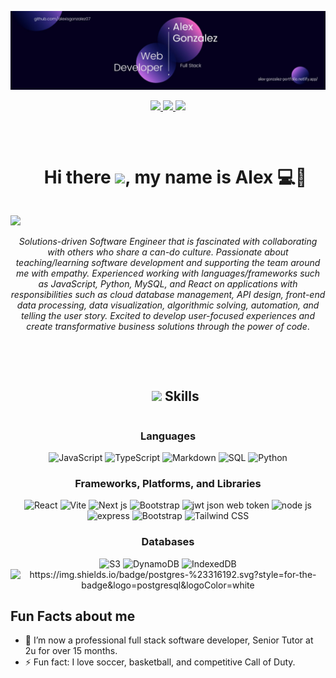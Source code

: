 ![I am a Full Stack Web Developer](https://github.com/AlexisGonzalez07/AlexisGonzalez07/blob/main/Banner.jpg)
<p align="center">
  <a href="https://alex-gonzalez-portfolio.netlify.app/" target="_blank">
      <img src="https://img.shields.io/badge/Portfolio-678666?&style=for-the-badge&logoColor=white">
  </a>
  <a href="https://www.linkedin.com/in/alexis-gonzalez-07/" target="_blank">
    <img src="https://img.shields.io/badge/linkedin-678666?&style=for-the-badge&logo=linkedin&logoColor=white">
  </a>

  <a href="mailto:alexis.gonzalez07@gmail.com">
    <img src="https://img.shields.io/badge/SEND%20MAIL-678666?&style=for-the-badge&logo=MAIL.RU&logoColor=white">
   </a>
</p>

<br>

<div id="user-content-toc">
  <ul align="center">
    <summary><h1 style="display: inline-block">Hi there <img src="https://media.giphy.com/media/hvRJCLFzcasrR4ia7z/giphy.gif" width="30">, my name is Alex 💻🥋</h1></summary>
  </ul>
</div>

<img src="https://user-images.githubusercontent.com/73097560/115834477-dbab4500-a447-11eb-908a-139a6edaec5c.gif">

<p align="center"><em>Solutions-driven Software Engineer that is fascinated with collaborating with others who share a can-do culture. Passionate about teaching/learning software development and supporting the team around me with empathy. Experienced working with languages/frameworks such as JavaScript, Python, MySQL, and React on applications with responsibilities such as cloud database management, API design, front-end data processing, data visualization, algorithmic solving, automation, and telling the user story. Excited to develop user-focused experiences and create transformative business solutions through the power of code</em>.</p>
<br>

<br>

<div id="user-content-toc">
  <ul align="center">
    <summary><h2 style="display: inline-block"><img src="https://media2.giphy.com/media/QssGEmpkyEOhBCb7e1/giphy.gif?cid=ecf05e47a0n3gi1bfqntqmob8g9aid1oyj2wr3ds3mg700bl&rid=giphy.gif" width ="20"> Skills</h2></summary>
  </ul>
</div>

<h3 align="center">Languages</h3>
<p align="center">
  <img alt="JavaScript" src="https://img.shields.io/badge/javascript-%23323330.svg?style=for-the-badge&logo=javascript&logoColor=%23F7DF1E">
  <img alt="TypeScript" src="https://img.shields.io/badge/typescript-%23007ACC.svg?style=for-the-badge&logo=typescript&logoColor=white">
  <img alt="Markdown" src="https://img.shields.io/badge/html5-%23E34F26.svg?style=for-the-badge&logo=html5&logoColor=white">
  <img alt="SQL" src="https://img.shields.io/badge/css3-%231572B6.svg?style=for-the-badge&logo=css3&logoColor=white">
  <img alt="Python" src="https://img.shields.io/badge/python-3670A0?style=for-the-badge&logo=python&logoColor=ffdd54">
</p>

<h3 align="center">Frameworks, Platforms, and Libraries</h3>
<p align="center">
  <img alt="React" src="https://img.shields.io/badge/react-%2320232a.svg?style=for-the-badge&logo=react&logoColor=%2361DAFB">
  <img alt="Vite" src="https://img.shields.io/badge/vite-%23646CFF.svg?style=for-the-badge&logo=vite&logoColor=white">
  <img alt="Next js" src="https://img.shields.io/badge/Next-black?style=for-the-badge&logo=next.js&logoColor=white">
  <img alt="Bootstrap" src="https://img.shields.io/badge/bootstrap-%238511FA.svg?style=for-the-badge&logo=bootstrap&logoColor=white">
  <img alt="jwt json web token" src="https://img.shields.io/badge/JWT-black?style=for-the-badge&logo=JSON%20web%20tokens">
  <img alt="node js" src="https://img.shields.io/badge/node.js-6DA55F?style=for-the-badge&logo=node.js&logoColor=white">
  <img alt="express" src="https://img.shields.io/badge/express.js-%23404d59.svg?style=for-the-badge&logo=express&logoColor=%2361DAFB">
  <img alt="Bootstrap" src="https://img.shields.io/badge/bootstrap-%238511FA.svg?style=for-the-badge&logo=bootstrap&logoColor=white">
  <img alt="Tailwind CSS" src="https://img.shields.io/badge/tailwindcss-%2338B2AC.svg?style=for-the-badge&logo=tailwind-css&logoColor=white">
</p>

<h3 align="center">Databases</h3>
<p align="center">
  <img src="https://img.shields.io/badge/S3-569A31?style=for-the-badge&logo=amazon-s3&logoColor=white" alt="S3">
<img src="https://img.shields.io/badge/DynamoDB-4053D6?style=for-the-badge&logo=amazon-dynamodb&logoColor=white" alt="DynamoDB">
<img src="https://img.shields.io/badge/IndexedDB-2196F3?style=for-the-badge&logo=mozilla-firefox&logoColor=white" alt="IndexedDB">
<img src="https://img.shields.io/badge/postgres-%23316192.svg?style=for-the-badge&logo=postgresql&logoColor=white" alt="https://img.shields.io/badge/postgres-%23316192.svg?style=for-the-badge&logo=postgresql&logoColor=white">
</p>
 
## Fun Facts about me 
- 🔭 I’m now a professional full stack software developer, Senior Tutor at 2u for over 15 months.
- ⚡ Fun fact: I love soccer, basketball, and competitive Call of Duty.

